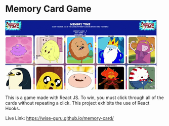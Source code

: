 # Memory Card Game

![Memory Card Game Gif](https://github.com/wise-guru/portfolio/blob/main/src/assets/projects/memory.gif)

This is a game made with React JS. To win, you must click through all of the cards without repeating a click. This project exhibits the use of React Hooks.

Live Link: https://wise-guru.github.io/memory-card/
